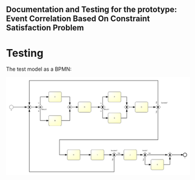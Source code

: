 ## Documentation and Testing for the prototype: Event Correlation Based On Constraint Satisfaction Problem


# Testing

The test model as a BPMN:

![result](Activities.png)


